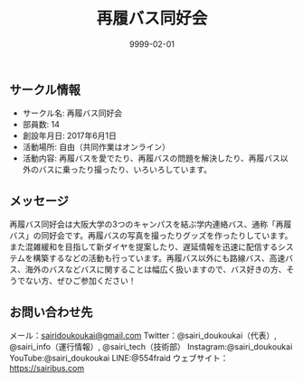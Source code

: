 ﻿---
title: '再履バス同好会'
excerpt: ''
date: '9999-02-01'
iconImage: '/assets/default/icon.png'
coverImage: '/assets/default/cover.jpg'
ogImage:
  url: '/assets/default/cover.jpg'
tags:
  - 'サークル'
---

## サークル情報
- サークル名: 再履バス同好会
- 部員数: 14
- 創設年月日: 2017年6月1日
- 活動場所: 自由（共同作業はオンライン）
- 活動内容: 再履バスを愛でたり、再履バスの問題を解決したり、再履バス以外のバスに乗ったり撮ったり、いろいろしています。

## メッセージ
再履バス同好会は大阪大学の3つのキャンパスを結ぶ学内連絡バス、通称「再履バス」の同好会です。再履バスの写真を撮ったりグッズを作ったりしています。また混雑緩和を目指して新ダイヤを提案したり、遅延情報を迅速に配信するシステムを構築するなどの活動も行っています。再履バス以外にも路線バス、高速バス、海外のバスなどバスに関することは幅広く扱いますので、バス好きの方、そうでない方、ぜひご参加ください！

## お問い合わせ先
メール：sairidoukoukai@gmail.com
Twitter：@sairi_doukoukai（代表）, @sairi_info（運行情報）, @sairi_tech（技術部）
Instagram:@sairi_doukoukai
YouTube:@sairi_doukoukai
LINE:@554fraid
ウェブサイト：https://sairibus.com

